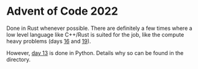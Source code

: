 # Advent of Code 2022

Done in Rust whenever possible. There are definitely a few times where a low level language like C++/Rust is suited for the job, like the compute heavy problems (days [16](./day16) and [19](./day19)).

However, [day 13](./day13) is done in Python. Details why so can be found in the directory.
